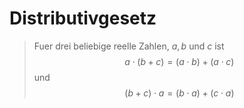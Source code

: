 # Distributivgesetz
> Fuer drei beliebige reelle Zahlen, $a, b$ und $c$ ist $$a \cdot (b+c)=(a \cdot b) + (a \cdot c)$$ und $$(b + c) \cdot a = (b \cdot a) + (c \cdot a)$$